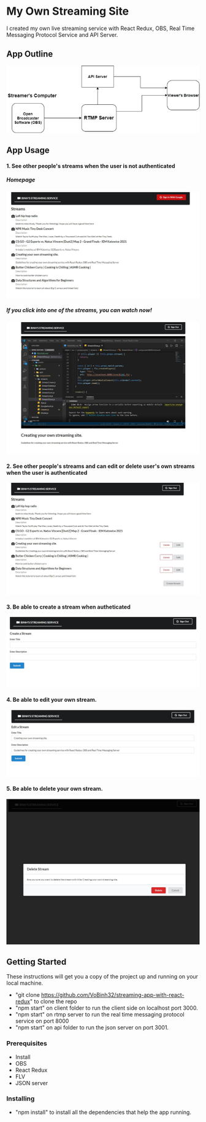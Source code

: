 # My Own Streaming Site

I created my own live streaming service with React Redux, OBS, Real Time Messaging Protocol Service and API Server.

## App Outline

![Login Page](https://github.com/VoBinh32/streaming-app-with-react-redux/blob/main/static/img/streaming.png)

## App Usage

#### 1. See other people's streams when the user is not authenticated

##### Homepage

![Login Page](https://github.com/VoBinh32/streaming-app-with-react-redux/blob/main/static/img/unauthenticatedUserHome.JPG)

##### If you click into one of the streams, you can watch now!

![Login Page](https://github.com/VoBinh32/streaming-app-with-react-redux/blob/main/static/img/showLiveStream.JPG)

#### 2. See other people's streams and can edit or delete user's own streams when the user is authenticated

![Login Page](https://github.com/VoBinh32/streaming-app-with-react-redux/blob/main/static/img/authenticatedUserHome.JPG)

#### 3. Be able to create a stream when autheticated

![Login Page](https://github.com/VoBinh32/streaming-app-with-react-redux/blob/main/static/img/addStreamForm.JPG)

#### 4. Be able to edit your own stream.

![Login Page](https://github.com/VoBinh32/streaming-app-with-react-redux/blob/main/static/img/editStreamForm.JPG)

#### 5. Be able to delete your own stream.

![Login Page](https://github.com/VoBinh32/streaming-app-with-react-redux/blob/main/static/img/deleteModal.JPG)

## Getting Started

These instructions will get you a copy of the project up and running on your local machine.

- "git clone https://github.com/VoBinh32/streaming-app-with-react-redux" to clone the repo
- "npm start" on client folder to run the client side on localhost port 3000.
- "npm start" on rtmp server to run the real time messaging protocol service on port 8000
- "npm start" on api folder to run the json server on port 3001.

### Prerequisites

- Install
- OBS
- React Redux
- FLV
- JSON server

### Installing

- "npm install" to install all the dependencies that help the app running.

